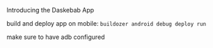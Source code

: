 Introducing the Daskebab App

build and deploy app on mobile:
`buildozer android debug deploy run`

make sure to have adb configured
